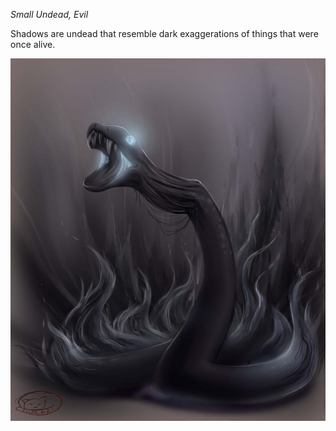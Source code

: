 *Small Undead, Evil*

Shadows are undead that resemble dark exaggerations of things that were once alive.

![shadowsnake](../attachments/shadowsnake.png)